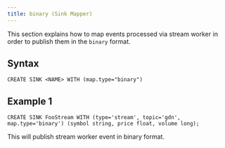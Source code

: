 ```yaml
---
title: binary (Sink Mapper)
---
```


This section explains how to map events processed via stream worker in order to publish them in the `binary` format.

## Syntax

    CREATE SINK <NAME> WITH (map.type="binary")

## Example 1

    CREATE SINK FooStream WITH (type='stream', topic='gdn', map.type='binary') (symbol string, price float, volume long);


This will publish stream worker event in binary format.
